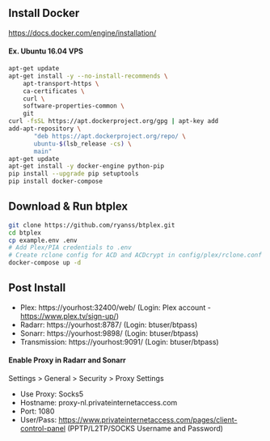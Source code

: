 ## Install Docker
https://docs.docker.com/engine/installation/


#### Ex. Ubuntu 16.04 VPS
```bash
apt-get update
apt-get install -y --no-install-recommends \
    apt-transport-https \
    ca-certificates \
    curl \
    software-properties-common \
    git
curl -fsSL https://apt.dockerproject.org/gpg | apt-key add
add-apt-repository \
       "deb https://apt.dockerproject.org/repo/ \
       ubuntu-$(lsb_release -cs) \
       main"
apt-get update
apt-get install -y docker-engine python-pip
pip install --upgrade pip setuptools
pip install docker-compose
```


## Download & Run btplex
```bash
git clone https://github.com/ryanss/btplex.git
cd btplex
cp example.env .env
# Add Plex/PIA credentials to .env
# Create rclone config for ACD and ACDcrypt in config/plex/rclone.conf
docker-compose up -d
```


## Post Install

- Plex: https://yourhost:32400/web/ (Login: Plex account - https://www.plex.tv/sign-up/)
- Radarr: https://yourhost:8787/ (Login: btuser/btpass)
- Sonarr: https://yourhost:9898/ (Login: btuser/btpass)
- Transmission: https://yourhost:9091/ (Login: btuser/btpass)


#### Enable Proxy in Radarr and Sonarr
Settings > General > Security > Proxy Settings
- Use Proxy: Socks5
- Hostname: proxy-nl.privateinternetaccess.com
- Port: 1080
- User/Pass: https://www.privateinternetaccess.com/pages/client-control-panel (PPTP/L2TP/SOCKS Username and Password)

